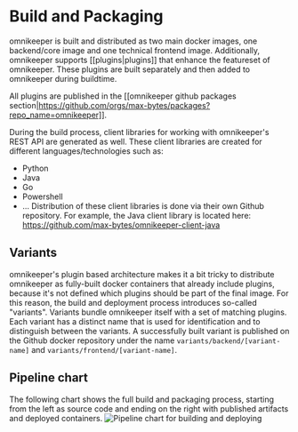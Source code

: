 # Build and Packaging

omnikeeper is built and distributed as two main docker images, one backend/core image and one technical frontend image. Additionally, omnikeeper supports [[plugins|plugins]] that enhance the featureset of omnikeeper. These plugins are built separately and then added to omnikeeper during buildtime. 

All plugins are published in the [[omnikeeper github packages section|https://github.com/orgs/max-bytes/packages?repo_name=omnikeeper]].

During the build process, client libraries for working with omnikeeper's REST API are generated as well. These client libraries are created for different languages/technologies such as:
- Python
- Java
- Go
- Powershell
- ...
Distribution of these client libraries is done via their own Github repository. For example, the Java client library is located here: https://github.com/max-bytes/omnikeeper-client-java

## Variants

omnikeeper's plugin based architecture makes it a bit tricky to distribute omnikeeper as fully-built docker containers that already include plugins, because it's not defined which plugins should be part of the final image. For this reason, the build and deployment process introduces so-called "variants". Variants bundle omnikeeper itself with a set of matching plugins. Each variant has a distinct name that is used for identification and to distinguish between the variants. A successfully built variant is published on the Github docker repository under the name `variants/backend/[variant-name]` and  `variants/frontend/[variant-name]`.

## Pipeline chart
The following chart shows the full build and packaging process, starting from the left as source code and ending on the right with published artifacts and deployed containers.
![Pipeline chart for building and deploying](assets/drawio/build-deploy-pipeline-Seite-1.svg)
